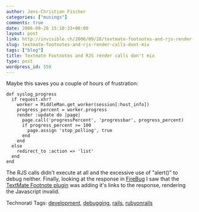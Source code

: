 ```yaml
---
author: Jens-Christian Fischer
categories: ["musings"]
comments: true
date: 2006-09-28 15:10:33+00:00
layout: post
link: http://invisible.ch/2006/09/28/textmate-footnotes-and-rjs-render-calls-dont-mix/
slug: textmate-footnotes-and-rjs-render-calls-dont-mix
tags: ["blog"]
title: Textmate Footnotes and RJS render calls don't mix
type: post
wordpress_id: 559
---
```


Maybe this saves you a couple of hours of frustration:


    def syslog_progress
      if request.xhr?
        worker = MiddleMan.get_worker(session[:host_info])
        progress_percent = worker.progress
        render :update do |page|
          page.call('progressPercent', 'progressbar', progress_percent)
          if progress_percent >= 100
            page.assign 'stop_polling', true  
          end
        end
      else
        redirect_to :action => 'list'
      end
    end

The RJS calls didn't execute at all and the excessive use of "alert()" to debug neither. Finally, looking at the response in [FireBug][1] I saw that the [TextMate Footnote plugin][2] was adding it's links to the response, rendering the Javascript invalid.

[1]: https://addons.mozilla.org/firefox/1843/
[2]: http://www.agilewebdevelopment.com/plugins/textmate_footnotes


Technorati Tags: [development](http://www.technorati.com/tag/development), [debugging](http://www.technorati.com/tag/debugging), [rails](http://www.technorati.com/tag/rails), [rubyonrails](http://www.technorati.com/tag/rubyonrails)
